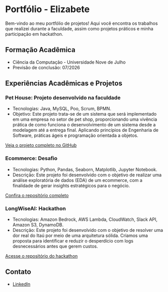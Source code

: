 # Portfólio - Elizabete

Bem-vindo ao meu portfólio de projetos! Aqui você encontra os trabalhos que realizei durante a faculdade, assim como projetos práticos e minha participação em hackathon.

## Formação Acadêmica

- Ciência da Computação - Universidade Nove de Julho
- Previsão de conclusão: 07/2026

## Experiências Acadêmicas e Projetos

### Pet House: Projeto desenvolvido na faculdade

- Tecnologias: Java, MySQL, Poo, Scrum, BPMN.
- Objetivo: Este projeto trata-se de um sistema que será implementado em uma empresa no setor de pet shop, proporcionando uma vivência prática de como funciona o desenvolvimento de um sistema desde a modelagem até a entrega final. Aplicando princípios de Engenharia de Software, práticas ágeis e programação orientada a objetos.

[ Veja o projeto completo no GitHub](https://github.com/Elizabeel/PetHouse)

### Ecommerce: Desafio
- Tecnologias: Python, Pandas, Seaborn, Matplotlib, Jupyter Notebook.
- Descrição: Este projeto foi desenvolvido com o objetivo de realizar uma análise exploratória de dados (EDA) de um ecommerce, com a finalidade de gerar insights estratégicos para o negócio.

[ Confira o repositório completo](https://github.com/Elizabeel/Ecommerce)

### LongWiseAI: Hackathon
- Tecnologias: Amazon Bedrock, AWS Lambda, CloudWatch, Slack API, Amazon S3, DynamoDB.
- Descrição: Este projeto foi desenvolvido com o objetivo de resolver uma dor real do Itaú por meio de uma arquitetura sólida. Criamos uma proposta para identificar e reduzir o desperdício com logs desnecessários antes que gerem custos.

[ Acesse o repositório do hackathon](https://github.com/Elizabeel/Hackathon-LongWiseAI)

## Contato

- [LinkedIn](https://www.linkedin.com/in/elizabeteoliveirasantos/)


